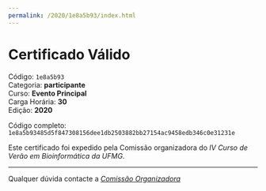 ```yaml
---
permalink: /2020/1e8a5b93/index.html
---
```


# Certificado Válido

Código: `1e8a5b93`<br>
Categoria: **participante**<br>
Curso: **Evento Principal**<br>
Carga Horária: **30**<br>
Edição: **2020**<br>


Código completo: `1e8a5b93485d5f847308156dee1db2503882bb27154ac9458edb346c0e31231e`


Este certificado foi expedido pela Comissão organizadora do *IV Curso de Verão em Bioinformática da UFMG*.

----

Qualquer dúvida contacte a [_Comissão Organizadora_](<mailto:cursobioinfoufmg@gmail.com$subject=[Certificados]>)

